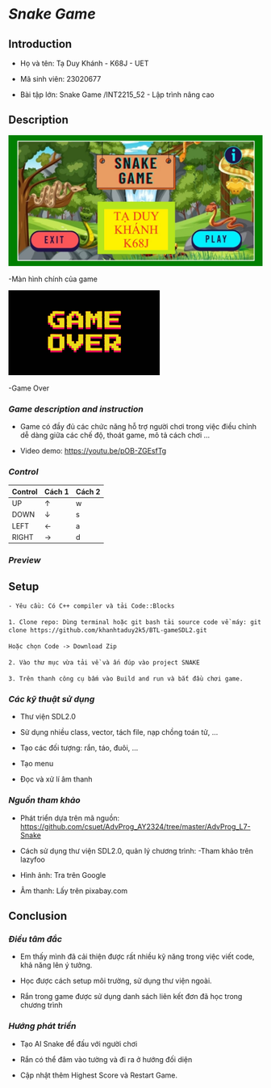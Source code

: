 # ***Snake Game*** 

## **Introduction** 

+ Họ và tên: Tạ Duy Khánh  - K68J - UET

+ Mã sinh viên: 23020677 

+ Bài tập lớn: Snake Game /INT2215_52 - Lập trình nâng cao 

## **Description**

![](picture/start.jpg)

-Màn hình chính của game

![](picture/gamevoer.png)

-Game Over

### *Game description and instruction*  

- Game có đầy đủ các chức năng hỗ trợ người chơi trong việc điều chỉnh dễ dàng giữa các chế độ, thoát game, mô tả cách chơi ... 


- Video demo: https://youtu.be/pOB-ZGEsfTg

### *Control* 

| Control |  Cách 1  |  Cách 2  |
|---------|----------|----------|
| UP      |     ↑    |     w    |
| DOWN    |     ↓    |     s    |
| LEFT    |     ←    |     a    |
| RIGHT   |     →    |     d    | 

### *Preview* 


## **Setup** 

    - Yêu cầu: Có C++ compiler và tải Code::Blocks 

    1. Clone repo: Dùng terminal hoặc git bash tải source code về máy: git clone https://github.com/khanhtaduy2k5/BTL-gameSDL2.git 
    
    Hoặc chọn Code -> Download Zip

    2. Vào thư mục vừa tải về và ấn đúp vào project SNAKE 

    3. Trên thanh công cụ bấm vào Build and run và bắt đầu chơi game.  


### *Các kỹ thuật sử dụng*

- Thư viện SDL2.0

- Sử dụng nhiều class, vector, tách file, nạp chồng toán tử, ...

- Tạo các đối tượng: rắn, táo, đuôi, ... 

- Tạo menu 

- Đọc và xử lí âm thanh

### *Nguồn tham khảo* 

- Phát triển dựa trên mã nguồn: https://github.com/csuet/AdvProg_AY2324/tree/master/AdvProg_L7-Snake

- Cách sử dụng thư viện SDL2.0, quản lý chương trình: -Tham khảo trên lazyfoo 

- Hình ảnh: Tra trên Google 

- Âm thanh: Lấy trên pixabay.com

## **Conclusion** 


### ***Điều tâm đắc***

- Em thấy mình đã cải thiện được rất nhiều kỹ năng trong việc viết code, khả năng lên ý tưởng.

- Học được cách setup môi trường, sử dụng thư viện ngoài. 

- Rắn trong game được sử dụng danh sách liên kết đơn đã học trong chương trình 


### ***Hướng phát triển***
- Tạo AI Snake để đấu với người chơi 

- Rắn có thể đâm vào tường và đi ra ở hướng đối diện

- Cập nhật thêm Highest Score và Restart Game. 
